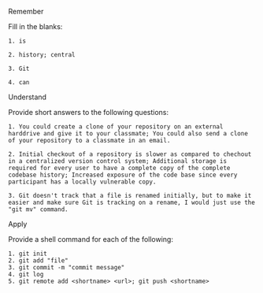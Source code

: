 Remember

Fill in the blanks:

	1. is

	2. history; central

	3. Git

	4. can

Understand

Provide short answers to the following questions:

	1. You could create a clone of your repository on an external harddrive and give it to your classmate; You could also send a clone of your repository to a classmate in an email.

	2. Initial checkout of a repository is slower as compared to chechout in a centralized version control system; Additional storage is required for every user to have a complete copy of the complete codebase history; Increased exposure of the code base since every participant has a locally vulnerable copy.

	3. Git doesn't track that a file is renamed initially, but to make it easier and make sure Git is tracking on a rename, I would just use the "git mv" command.

Apply

Provide a shell command for each of the following:

	1. git init
	2. git add "file"
	3. git commit -m "commit message"
	4. git log
	5. git remote add <shortname> <url>; git push <shortname>
